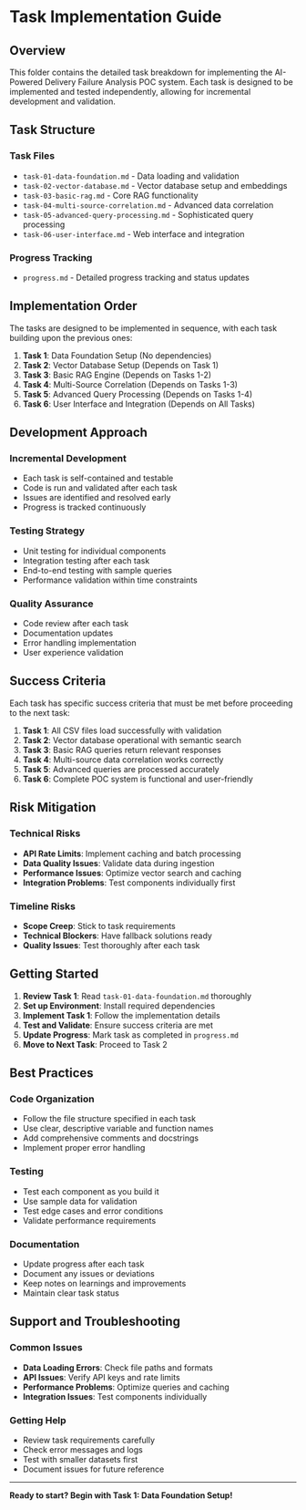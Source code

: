 # Task Implementation Guide

## Overview
This folder contains the detailed task breakdown for implementing the AI-Powered Delivery Failure Analysis POC system. Each task is designed to be implemented and tested independently, allowing for incremental development and validation.

## Task Structure

### Task Files
- `task-01-data-foundation.md` - Data loading and validation
- `task-02-vector-database.md` - Vector database setup and embeddings
- `task-03-basic-rag.md` - Core RAG functionality
- `task-04-multi-source-correlation.md` - Advanced data correlation
- `task-05-advanced-query-processing.md` - Sophisticated query processing
- `task-06-user-interface.md` - Web interface and integration

### Progress Tracking
- `progress.md` - Detailed progress tracking and status updates

## Implementation Order

The tasks are designed to be implemented in sequence, with each task building upon the previous ones:

1. **Task 1**: Data Foundation Setup (No dependencies)
2. **Task 2**: Vector Database Setup (Depends on Task 1)
3. **Task 3**: Basic RAG Engine (Depends on Tasks 1-2)
4. **Task 4**: Multi-Source Correlation (Depends on Tasks 1-3)
5. **Task 5**: Advanced Query Processing (Depends on Tasks 1-4)
6. **Task 6**: User Interface and Integration (Depends on All Tasks)

## Development Approach

### Incremental Development
- Each task is self-contained and testable
- Code is run and validated after each task
- Issues are identified and resolved early
- Progress is tracked continuously

### Testing Strategy
- Unit testing for individual components
- Integration testing after each task
- End-to-end testing with sample queries
- Performance validation within time constraints

### Quality Assurance
- Code review after each task
- Documentation updates
- Error handling implementation
- User experience validation

## Success Criteria

Each task has specific success criteria that must be met before proceeding to the next task:

1. **Task 1**: All CSV files load successfully with validation
2. **Task 2**: Vector database operational with semantic search
3. **Task 3**: Basic RAG queries return relevant responses
4. **Task 4**: Multi-source data correlation works correctly
5. **Task 5**: Advanced queries are processed accurately
6. **Task 6**: Complete POC system is functional and user-friendly

## Risk Mitigation

### Technical Risks
- **API Rate Limits**: Implement caching and batch processing
- **Data Quality Issues**: Validate data during ingestion
- **Performance Issues**: Optimize vector search and caching
- **Integration Problems**: Test components individually first

### Timeline Risks
- **Scope Creep**: Stick to task requirements
- **Technical Blockers**: Have fallback solutions ready
- **Quality Issues**: Test thoroughly after each task

## Getting Started

1. **Review Task 1**: Read `task-01-data-foundation.md` thoroughly
2. **Set up Environment**: Install required dependencies
3. **Implement Task 1**: Follow the implementation details
4. **Test and Validate**: Ensure success criteria are met
5. **Update Progress**: Mark task as completed in `progress.md`
6. **Move to Next Task**: Proceed to Task 2

## Best Practices

### Code Organization
- Follow the file structure specified in each task
- Use clear, descriptive variable and function names
- Add comprehensive comments and docstrings
- Implement proper error handling

### Testing
- Test each component as you build it
- Use sample data for validation
- Test edge cases and error conditions
- Validate performance requirements

### Documentation
- Update progress after each task
- Document any issues or deviations
- Keep notes on learnings and improvements
- Maintain clear task status

## Support and Troubleshooting

### Common Issues
- **Data Loading Errors**: Check file paths and formats
- **API Issues**: Verify API keys and rate limits
- **Performance Problems**: Optimize queries and caching
- **Integration Issues**: Test components individually

### Getting Help
- Review task requirements carefully
- Check error messages and logs
- Test with smaller datasets first
- Document issues for future reference

---

**Ready to start? Begin with Task 1: Data Foundation Setup!**
